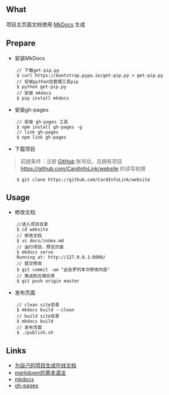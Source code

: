 ## What

项目主页面文档使用 [MkDocs](http://www.mkdocs.org/) 生成

## Prepare

* 安装MkDocs
```
    // 下载get-pip.py
    $ curl https://bootstrap.pypa.io/get-pip.py > get-pip.py
    // 安装python包管理工具pip
    $ python get-pip.py
    // 安装 mkdocs
    $ pip install mkdocs
```

* 安装gh-pages
```
    // 安装 gh-pages 工具
    $ npm install gh-pages -g
    // link gh-pages
    $ npm link gh-pages
```

* 下载项目
> 前提条件：注册 [GitHub](https://github.com) 账号后，且拥有项目 https://github.com/CardInfoLink/website 的读写权限

  ```
      $ git clone https://github.com/CardInfoLink/website
  ```

## Usage

* 修改文档  
```
    //进入项目目录
    $ cd website
    // 修改文档
    $ vi docs/index.md
    // 运行项目，预览页面
    $ mkdocs serve
    Running at: http://127.0.0.1:8000/
    // 提交修改
    $ git commit -am "此处罗列本次修改内容"
    // 推送到云端仓库
    $ git push origin master
```

* 发布页面
```
    // clean site目录
    $ mkdocs build --clean
    // build site目录
    $ mkdocs build
    // 发布页面
    $ ./publish.sh
```

## Links
* [为自己的项目生成在线文档](https://phonechan.github.io/cil-share-conference-01/)
* [markdown的基本语法](https://cardinfolink.github.io/2016/11/10/markdown-grammar/)
* [mkdocs](http://www.mkdocs.org/)
* [gh-pages](https://www.npmjs.com/package/gh-pages)
